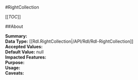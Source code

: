 #RightCollection

[[_TOC_]]

##About

**Summary:**   
**Data Type:** [[Rdl.RightCollection|/API/Rdl/Rdl-RightCollection]]  
**Accepted Values:**   
**Default Value:** null  
**Impacted Features:**   
**Purpose:**   
**Usage:**   
**Caveats:**   

